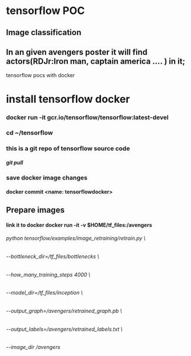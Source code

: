 # tensorflow POC
## Image classification
## In an given avengers poster it will find actors(RDJr:Iron man, captain america .... ) in it; 

tensorflow pocs with docker

# install tensorflow docker
### docker run -it gcr.io/tensorflow/tensorflow:latest-devel
### cd ~/tensorflow 
### this is a git repo of tensorflow source code
##### git pull 

### save docker image changes
#### docker commit <dockerId> <name: tensorflowdocker>
## Prepare images
#### link it to docker  docker run -it -v $HOME/tf_files:/avengers 
  
###### python tensorflow/examples/image_retraining/retrain.py \
###### --bottleneck_dir=/tf_files/bottlenecks \
###### --how_many_training_steps 4000 \
###### --model_dir=/tf_files/inception \
###### --output_graph=/avengers/retrained_graph.pb \
###### --output_labels=/avengers/retrained_labels.txt \
###### --image_dir /avengers

